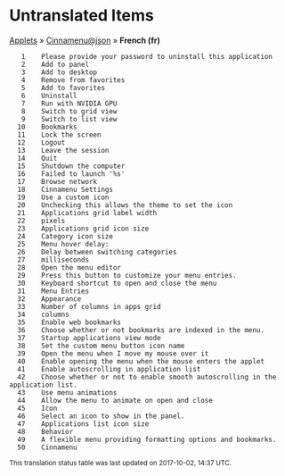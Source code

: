 # Untranslated Items
[Applets](../../../README.md) &#187; [Cinnamenu@json](../README.md) &#187; **French (fr)**

       1	Please provide your password to uninstall this application
       2	Add to panel
       3	Add to desktop
       4	Remove from favorites
       5	Add to favorites
       6	Uninstall
       7	Run with NVIDIA GPU
       8	Switch to grid view
       9	Switch to list view
      10	Bookmarks
      11	Lock the screen
      12	Logout
      13	Leave the session
      14	Quit
      15	Shutdown the computer
      16	Failed to launch '%s'
      17	Browse network
      18	Cinnamenu Settings
      19	Use a custom icon
      20	Unchecking this allows the theme to set the icon
      21	Applications grid label width
      22	pixels
      23	Applications grid icon size
      24	Category icon size
      25	Menu hover delay:
      26	Delay between switching categories
      27	milliseconds
      28	Open the menu editor
      29	Press this button to customize your menu entries.
      30	Keyboard shortcut to open and close the menu
      31	Menu Entries
      32	Appearance
      33	Number of columns in apps grid
      34	columns
      35	Enable web bookmarks
      36	Choose whether or not bookmarks are indexed in the menu.
      37	Startup applications view mode
      38	Set the custom menu button icon name
      39	Open the menu when I move my mouse over it
      40	Enable opening the menu when the mouse enters the applet
      41	Enable autoscrolling in application list
      42	Choose whether or not to enable smooth autoscrolling in the application list.
      43	Use menu animations
      44	Allow the menu to animate on open and close
      45	Icon
      46	Select an icon to show in the panel.
      47	Applications list icon size
      48	Behavior
      49	A flexible menu providing formatting options and bookmarks.
      50	Cinnamenu

<sup>This translation status table was last updated on 2017-10-02, 14:37 UTC.</sup>
